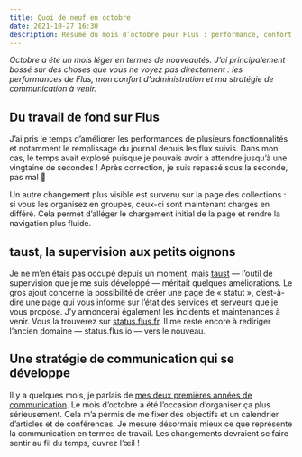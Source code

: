 ```yaml
---
title: Quoi de neuf en octobre
date: 2021-10-27 16:30
description: Résumé du mois d’octobre pour Flus : performance, confort d’administration et stratégie de communication.
---
```


_Octobre a été un mois léger en termes de nouveautés. J’ai principalement bossé sur des choses que vous ne voyez pas directement : les performances de Flus, mon confort d’administration et ma stratégie de communication à venir._

## Du travail de fond sur Flus

J’ai pris le temps d’améliorer les performances de plusieurs fonctionnalités et notamment le remplissage du journal depuis les flux suivis. Dans mon cas, le temps avait explosé puisque je pouvais avoir à attendre jusqu’à une vingtaine de secondes ! Après correction, je suis repassé sous la seconde, pas mal 🙂

Un autre changement plus visible est survenu sur la page des collections : si vous les organisez en groupes, ceux-ci sont maintenant chargés en différé. Cela permet d’alléger le chargement initial de la page et rendre la navigation plus fluide.

## taust, la supervision aux petits oignons

Je ne m’en étais pas occupé depuis un moment, mais [taust](https://github.com/flusio/taust) — l’outil de supervision que je me suis développé — méritait quelques améliorations. Le gros ajout concerne la possibilité de créer une page de « statut », c’est-à-dire une page qui vous informe sur l’état des services et serveurs que je vous propose. J’y annoncerai également les incidents et maintenances à venir. Vous la trouverez sur [status.flus.fr](https://status.flus.fr). Il me reste encore à rediriger l’ancien domaine — status.flus.io — vers le nouveau.

## Une stratégie de communication qui se développe

Il y a quelques mois, je parlais de [mes deux premières années de communication](2-ans-de-communication.html). Le mois d’octobre a été l’occasion d’organiser ça plus sérieusement. Cela m’a permis de me fixer des objectifs et un calendrier d’articles et de conférences. Je mesure désormais mieux ce que représente la communication en termes de travail. Les changements devraient se faire sentir au fil du temps, ouvrez l’œil !
